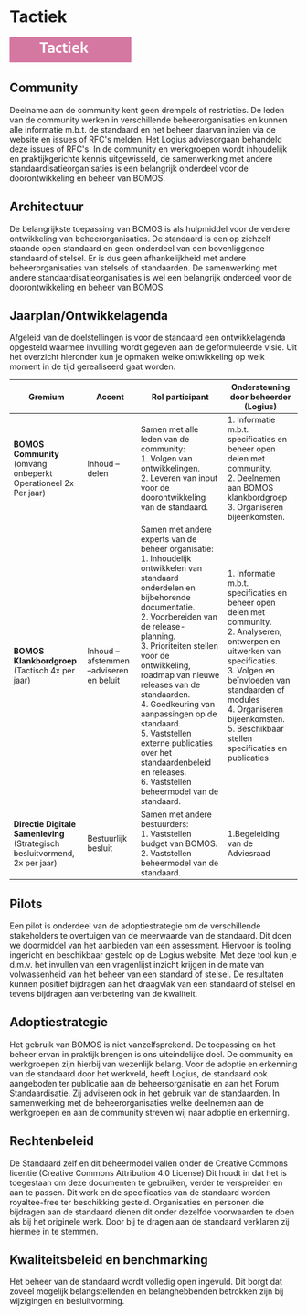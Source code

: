 

# Tactiek

![Tactiek](images/image7.png "Tactiek") 

## Community

Deelname aan de community kent geen drempels of restricties. De leden
van de community werken in verschillende beheerorganisaties en kunnen
alle informatie m.b.t. de standaard en het beheer daarvan inzien via de
website en issues of RFC\'s melden. Het Logius adviesorgaan behandeld
deze issues of RFC's. In de community en werkgroepen wordt inhoudelijk
en praktijkgerichte kennis uitgewisseld, de samenwerking met andere
standaardisatieorganisaties is een belangrijk onderdeel voor de
doorontwikkeling en beheer van BOMOS.

## Architectuur

De belangrijkste toepassing van BOMOS is als hulpmiddel voor de verdere
ontwikkeling van beheerorganisaties. De standaard is een op zichzelf
staande open standaard en geen onderdeel van een bovenliggende standaard
of stelsel. Er is dus geen afhankelijkheid met andere beheerorganisaties
van stelsels of standaarden. De samenwerking met andere
standaardisatieorganisaties is wel een belangrijk onderdeel voor de
doorontwikkeling en beheer van BOMOS.

## Jaarplan/Ontwikkelagenda

Afgeleid van de doelstellingen is voor de standaard een ontwikkelagenda
opgesteld waarmee invulling wordt gegeven aan de geformuleerde visie.
Uit het overzicht hieronder kun je opmaken welke ontwikkeling op welk
moment in de tijd gerealiseerd gaat worden.

| Gremium                                                                        | Accent                                   | Rol participant                                                                                                                                                                                                                                                                                                                                                                                                                                                         | Ondersteuning door beheerder (Logius)                                                                                                                                                                                                                                             |
|--------------------------------------------------------------------------------|------------------------------------------|-------------------------------------------------------------------------------------------------------------------------------------------------------------------------------------------------------------------------------------------------------------------------------------------------------------------------------------------------------------------------------------------------------------------------------------------------------------------------|-----------------------------------------------------------------------------------------------------------------------------------------------------------------------------------------------------------------------------------------------------------------------------------|
| **BOMOS Community**<br>(omvang onbeperkt<br>Operationeel 2x Per jaar)          | Inhoud – delen                           | Samen met alle leden van de community:<br>1. Volgen van ontwikkelingen.<br>2. Leveren van input voor de doorontwikkeling van de standaard.                                                                                                                                                                                                                                                                                                                              | 1. Informatie m.b.t. specificaties en beheer open delen met community.<br>2. Deelnemen aan BOMOS klankbordgroep<br>3. Organiseren bijeenkomsten.                                                                                                                                  |
| **BOMOS Klankbordgroep**<br>(Tactisch 4x per jaar)                             | Inhoud – afstemmen –adviseren en  beluit | Samen met andere experts van de beheer organisatie:<br>1. Inhoudelijk ontwikkelen van standaard onderdelen en bijbehorende documentatie.<br>2. Voorbereiden van de release-planning.<br>3. Prioriteiten stellen voor de ontwikkeling, roadmap van nieuwe releases van de standaarden.<br>4. Goedkeuring van aanpassingen op de standaard.<br>5. Vaststellen externe publicaties over het standaardenbeleid en releases.<br>6. Vaststellen beheermodel van de standaard. | 1. Informatie m.b.t. specificaties en beheer open delen met community.<br>2. Analyseren, ontwerpen en uitwerken van specificaties.<br>3. Volgen en beïnvloeden van standaarden of modules<br>4. Organiseren bijeenkomsten.<br>5. Beschikbaar stellen specificaties en publicaties |
| **Directie Digitale Samenleving**<br>(Strategisch besluitvormend, 2x per jaar) | Bestuurlijk besluit                      | Samen met andere bestuurders:<br>1. Vaststellen budget van BOMOS.<br>2. Vaststellen beheermodel van de standaard.                                                                                                                                                                                                                                                                                                                                                       | 1.Begeleiding van de Adviesraad                                                                                                                                                                                                                                                   |

## Pilots

Een pilot is onderdeel van de adoptiestrategie om de verschillende
stakeholders te overtuigen van de meerwaarde van de standaard. Dit doen
we doormiddel van het aanbieden van een assessment. Hiervoor is tooling
ingericht en beschikbaar gesteld op de Logius website. Met deze tool kun
je d.m.v. het invullen van een vragenlijst inzicht krijgen in de mate
van volwassenheid van het beheer van een standard of stelsel. De
resultaten kunnen positief bijdragen aan het draagvlak van een standaard
of stelsel en tevens bijdragen aan verbetering van de kwaliteit.

## Adoptiestrategie

Het gebruik van BOMOS is niet vanzelfsprekend. De toepassing en het
beheer ervan in praktijk brengen is ons uiteindelijke doel. De community
en werkgroepen zijn hierbij van wezenlijk belang. Voor de adoptie en
erkenning van de standaard door het werkveld, heeft Logius, de standaard
ook aangeboden ter publicatie aan de beheersorganisatie en aan het Forum
Standaardisatie. Zij adviseren ook in het gebruik van de standaarden. In
samenwerking met de beheerorganisaties welke deelnemen aan de
werkgroepen en aan de community streven wij naar adoptie en erkenning.

## Rechtenbeleid

De Standaard zelf en dit beheermodel vallen onder de Creative Commons
licentie (Creative Commons Attribution 4.0 License) Dit houdt in dat het
is toegestaan om deze documenten te gebruiken, verder te verspreiden en
aan te passen. Dit werk en de specificaties van de standaard worden
royaltee-free ter beschikking gesteld. Organisaties en personen die
bijdragen aan de standaard dienen dit onder dezelfde voorwaarden te doen
als bij het originele werk. Door bij te dragen aan de standaard
verklaren zij hiermee in te stemmen.

## Kwaliteitsbeleid en benchmarking

Het beheer van de standaard wordt volledig open ingevuld. Dit borgt dat
zoveel mogelijk belangstellenden en belanghebbenden betrokken zijn bij
wijzigingen en besluitvorming.
